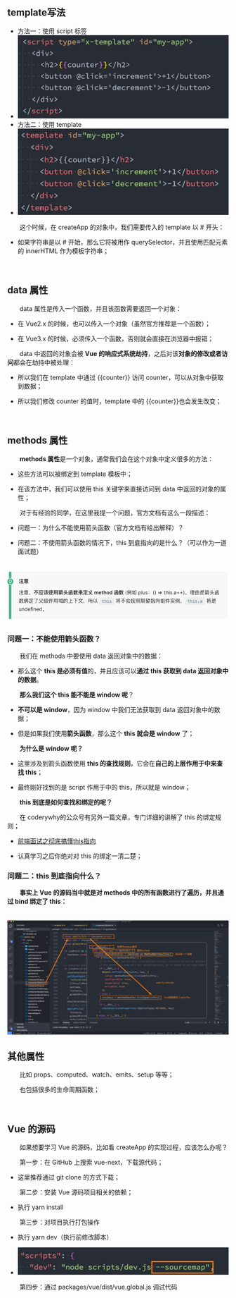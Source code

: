 ## template写法

* 方法一：使用 script 标签
* ![image.png](assets/image-20211129143825-6rpimhf.png)
* 方法二：使用 template
* ![image.png](assets/image-20211129143837-bal60vw.png)

　　这个时候，在 createApp 的对象中，我们需要传入的 template 以 # 开头：

* 如果字符串是以 # 开始，那么它将被用作 querySelector，并且使用匹配元素的 innerHTML 作为模板字符串；

　　

## data 属性

　　data 属性是传入一个函数，并且该函数需要返回一个对象：

* 在 Vue2.x 的时候，也可以传入一个对象（虽然官方推荐是一个函数）；

* 在 Vue3.x 的时候，必须传入一个函数，否则就会直接在浏览器中报错；

　　data 中返回的对象会被 **Vue 的响应式系统劫持**，之后对该**对象的修改或者访问**都会在劫持中被处理：

* 所以我们在 template 中通过 {{counter}} 访问 counter，可以从对象中获取到数据；

* 所以我们修改 counter 的值时，template 中的 {{counter}}也会发生改变；

　　

## methods 属性

　　**methods 属性**是一个对象，通常我们会在这个对象中定义很多的方法：

* 这些方法可以被绑定到 template 模板中；

* 在该方法中，我们可以使用 this 关键字来直接访问到 data 中返回的对象的属性；

　　对于有经验的同学，在这里我提一个问题，官方文档有这么一段描述：

* 问题一：为什么不能使用箭头函数（官方文档有给出解释）？

* 问题二：不使用箭头函数的情况下，this 到底指向的是什么？（可以作为一道面试题）

　　![image.png](assets/image-20211129143844-c6hmbim.png)

### 问题一：不能使用箭头函数？

　　我们在 methods 中要使用 data 返回对象中的数据：

* 那么这个 **this 是必须有值**的，并且应该可以**通过 this 获取到 data 返回对象中的数据**。

　　**那么我们这个 this 能不能是 window 呢**？

* **不可以是 window**，因为 window 中我们无法获取到 data 返回对象中的数据；

* 但是如果我们使用**箭头函数**，那么这个 **this 就会是 window** 了；

　　**为什么是 window 呢？**

* 这里涉及到箭头函数使用 **this 的查找规则**，它会在**自己的上层作用于中来查找 this**；

* 最终刚好找到的是 script 作用于中的 this，所以就是 window；

　　**this 到底是如何查找和绑定的呢？**

　　在 coderywhy的公众号有另外一篇文章，专门详细的讲解了 this 的绑定规则；

* [前端面试之彻底搞懂this指向](https://mp.weixin.qq.com/s/hYm0JgBI25grNG_2sCRlTA)

* 认真学习之后你绝对对 this 的绑定一清二楚；

### 问题二：this 到底指向什么？

　　**事实上 Vue 的源码当中就是对 methods 中的所有函数进行了遍历，并且通过 bind 绑定了 this：**

　　![image.png](assets/image-20211129143857-33299pz.png)

## 其他属性

　　比如 props、computed、watch、emits、setup 等等；

　　也包括很多的生命周期函数；

　　

## Vue 的源码

　　如果想要学习 Vue 的源码，比如看 createApp 的实现过程，应该怎么办呢？

　　第一步：在 GitHub 上搜索 vue-next，下载源代码；

* 这里推荐通过 git clone 的方式下载；

　　第二步：安装 Vue 源码项目相关的依赖；

* 执行 yarn install

　　第三步：对项目执行打包操作

* 执行 yarn dev（执行前修改脚本）

* ![image.png](assets/image-20211129143939-6ncn6mh.png)

　　第四步：通过 packages/vue/dist/vue.global.js 调试代码
